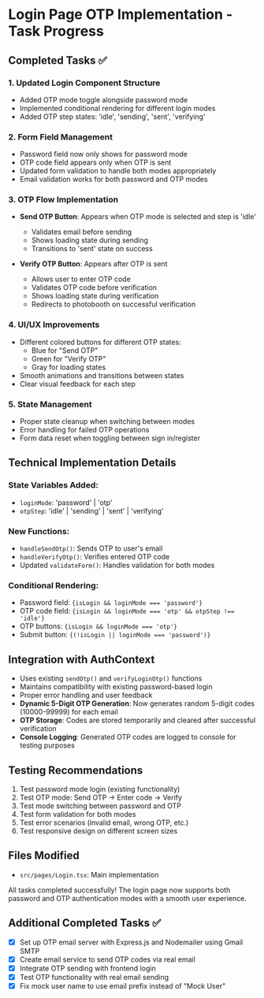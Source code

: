 # Login Page OTP Implementation - Task Progress

## Completed Tasks ✅

### 1. Updated Login Component Structure
- Added OTP mode toggle alongside password mode
- Implemented conditional rendering for different login modes
- Added OTP step states: 'idle', 'sending', 'sent', 'verifying'

### 2. Form Field Management
- Password field now only shows for password mode
- OTP code field appears only when OTP is sent
- Updated form validation to handle both modes appropriately
- Email validation works for both password and OTP modes

### 3. OTP Flow Implementation
- **Send OTP Button**: Appears when OTP mode is selected and step is 'idle'
  - Validates email before sending
  - Shows loading state during sending
  - Transitions to 'sent' state on success

- **Verify OTP Button**: Appears after OTP is sent
  - Allows user to enter OTP code
  - Validates OTP code before verification
  - Shows loading state during verification
  - Redirects to photobooth on successful verification

### 4. UI/UX Improvements
- Different colored buttons for different OTP states:
  - Blue for "Send OTP"
  - Green for "Verify OTP"
  - Gray for loading states
- Smooth animations and transitions between states
- Clear visual feedback for each step

### 5. State Management
- Proper state cleanup when switching between modes
- Error handling for failed OTP operations
- Form data reset when toggling between sign in/register

## Technical Implementation Details

### State Variables Added:
- `loginMode`: 'password' | 'otp'
- `otpStep`: 'idle' | 'sending' | 'sent' | 'verifying'

### New Functions:
- `handleSendOtp()`: Sends OTP to user's email
- `handleVerifyOtp()`: Verifies entered OTP code
- Updated `validateForm()`: Handles validation for both modes

### Conditional Rendering:
- Password field: `{isLogin && loginMode === 'password'}`
- OTP code field: `{isLogin && loginMode === 'otp' && otpStep !== 'idle'}`
- OTP buttons: `{isLogin && loginMode === 'otp'}`
- Submit button: `{(!isLogin || loginMode === 'password')}`

## Integration with AuthContext
- Uses existing `sendOtp()` and `verifyLoginOtp()` functions
- Maintains compatibility with existing password-based login
- Proper error handling and user feedback
- **Dynamic 5-Digit OTP Generation**: Now generates random 5-digit codes (10000-99999) for each email
- **OTP Storage**: Codes are stored temporarily and cleared after successful verification
- **Console Logging**: Generated OTP codes are logged to console for testing purposes

## Testing Recommendations
1. Test password mode login (existing functionality)
2. Test OTP mode: Send OTP → Enter code → Verify
3. Test mode switching between password and OTP
4. Test form validation for both modes
5. Test error scenarios (invalid email, wrong OTP, etc.)
6. Test responsive design on different screen sizes

## Files Modified
- `src/pages/Login.tsx`: Main implementation

All tasks completed successfully! The login page now supports both password and OTP authentication modes with a smooth user experience.

## Additional Completed Tasks ✅
- [x] Set up OTP email server with Express.js and Nodemailer using Gmail SMTP
- [x] Create email service to send OTP codes via real email
- [x] Integrate OTP sending with frontend login
- [x] Test OTP functionality with real email sending
- [x] Fix mock user name to use email prefix instead of "Mock User"
